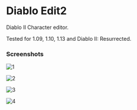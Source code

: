 # Diablo Edit2
Diablo II Character editor.

Tested for 1.09, 1.10, 1.13 and Diablo II: Resurrected.

### Screenshots

![1](https://user-images.githubusercontent.com/8170176/76164948-ebd06a00-614a-11ea-966a-efd01fde30d8.png)

![2](https://user-images.githubusercontent.com/8170176/76164957-fbe84980-614a-11ea-831e-121c01ef5034.png)

![3](https://user-images.githubusercontent.com/8170176/76164958-fe4aa380-614a-11ea-87a2-cad488f2f1c1.png)

![4](https://user-images.githubusercontent.com/8170176/76164961-01de2a80-614b-11ea-8416-659b750c66f3.png)
